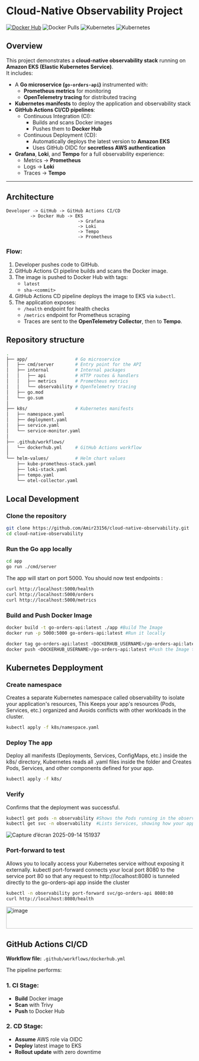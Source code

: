 # Cloud-Native Observability Project
[![Docker Hub](https://img.shields.io/badge/Docker%20Hub-Automated%20Build-blue)](https://hub.docker.com/r/amir23156/go-orders-api)
![Docker Pulls](https://img.shields.io/docker/pulls/amir23156/go-orders-api)
![Kubernetes](https://img.shields.io/badge/Kubernetes-Deployed-blue?logo=kubernetes)
![Kubernetes](https://img.shields.io/badge/Kubernetes-EKS-blue)

## Overview
This project demonstrates a **cloud-native observability stack** running on **Amazon EKS (Elastic Kubernetes Service)**.  
It includes:
- A **Go microservice (`go-orders-api`)** instrumented with:
  - **Prometheus metrics** for monitoring
  - **OpenTelemetry tracing** for distributed tracing
- **Kubernetes manifests** to deploy the application and observability stack
- **GitHub Actions CI/CD pipelines**:
  - Continuous Integration (CI):
    - Builds and scans Docker images
    - Pushes them to **Docker Hub**
  - Continuous Deployment (CD):
    - Automatically deploys the latest version to **Amazon EKS**
    - Uses GitHub OIDC for **secretless AWS authentication**
- **Grafana**, **Loki**, and **Tempo** for a full observability experience:
  - Metrics → **Prometheus**
  - Logs → **Loki**
  - Traces → **Tempo**

---

## Architecture

```text
Developer -> GitHub -> GitHub Actions CI/CD
         -> Docker Hub -> EKS
                           -> Grafana
                           -> Loki
                           -> Tempo
                           -> Prometheus
```
### Flow:
1. Developer pushes code to GitHub.
2. GitHub Actions CI pipeline builds and scans the Docker image.
3. The image is pushed to Docker Hub with tags:
   - `latest`
   - `sha-<commit>`
4. GitHub Actions CD pipeline deploys the image to EKS via `kubectl`.
5. The application exposes:
   - `/health` endpoint for health checks
   - `/metrics` endpoint for Prometheus scraping
   - Traces are sent to the **OpenTelemetry Collector**, then to **Tempo**.

## Repository structure 

```bash
.
├── app/                  # Go microservice
│   ├── cmd/server        # Entry point for the API
│   ├── internal          # Internal packages
│   │   ├── api           # HTTP routes & handlers
│   │   ├── metrics       # Prometheus metrics
│   │   └── observability # OpenTelemetry tracing
│   ├── go.mod
│   └── go.sum
│
├── k8s/                  # Kubernetes manifests
│   ├── namespace.yaml
│   ├── deployment.yaml
│   ├── service.yaml
│   └── service-monitor.yaml
│
├── .github/workflows/
│   └── dockerhub.yml     # GitHub Actions workflow
│
└── helm-values/          # Helm chart values
    ├── kube-prometheus-stack.yaml
    ├── loki-stack.yaml
    ├── tempo.yaml
    └── otel-collector.yaml
```
## Local Development
### Clone the repository
```bash
git clone https://github.com/Amir23156/cloud-native-observability.git
cd cloud-native-observability
```
### Run the Go app locally
```bash
cd app
go run ./cmd/server
```
The app will start on port 5000. You should now test endpoints :
```bash
curl http://localhost:5000/health
curl http://localhost:5000/orders
curl http://localhost:5000/metrics
```
### Build and Push Docker Image
```bash
docker build -t go-orders-api:latest ./app #Build The Image
docker run -p 5000:5000 go-orders-api:latest #Run it locally

docker tag go-orders-api:latest <DOCKERHUB_USERNAME>/go-orders-api:latest
docker push <DOCKERHUB_USERNAME>/go-orders-api:latest #Push the Image to DockerHub
```
## Kubernetes Depployment

### Create namespace

Creates a separate Kubernetes namespace called observability to isolate your application's resources, This Keeps your app's resources (Pods, Services, etc.) organized and Avoids conflicts with other workloads in the cluster.
```bash
kubectl apply -f k8s/namespace.yaml
```
### Deploy The app

Deploy all manifests (Deployments, Services, ConfigMaps, etc.) inside the k8s/ directory, Kubernetes reads all .yaml files inside the folder and Creates Pods, Services, and other components defined for your app.
```bash
kubectl apply -f k8s/
```
### Verify

Confirms that the deployment was successful.
```bash
kubectl get pods -n observability #Shows the Pods running in the observability namespace.
kubectl get svc -n observability  #Lists Services, showing how your application is exposed inside or outside the cluster.
```
![Capture d’écran 2025-09-14 151937](https://github.com/user-attachments/assets/a2b7fc0c-3584-4060-b2fd-b9f21fba7d82)

### Port-forward to test
Allows you to locally access your Kubernetes service without exposing it externally.
kubectl port-forward connects your local port 8080 to the service port 80 so that any request to http://localhost:8080 is tunneled directly to the go-orders-api app inside the cluster
```bash
kubectl -n observability port-forward svc/go-orders-api 8080:80    
curl http://localhost:8080/health
```

<img width="515" height="59" alt="image" src="https://github.com/user-attachments/assets/07f73d56-6a9e-4359-9f54-8654fc286ba5" />

## GitHub Actions CI/CD

**Workflow file:** `.github/workflows/dockerhub.yml`

The pipeline performs:

### 1. CI Stage:
- **Build** Docker image
- **Scan** with Trivy
- **Push** to Docker Hub

### 2. CD Stage:
- **Assume** AWS role via OIDC
- **Deploy** latest image to EKS
- **Rollout update** with zero downtime


